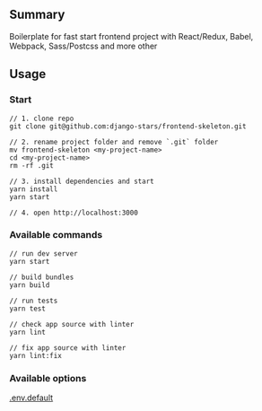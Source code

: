 
## Summary

Boilerplate for fast start frontend project with React/Redux, Babel, Webpack, Sass/Postcss and more other

## Usage

### Start

```
// 1. clone repo
git clone git@github.com:django-stars/frontend-skeleton.git

// 2. rename project folder and remove `.git` folder
mv frontend-skeleton <my-project-name>
cd <my-project-name>
rm -rf .git

// 3. install dependencies and start
yarn install
yarn start

// 4. open http://localhost:3000
```

### Available commands

```
// run dev server
yarn start

// build bundles
yarn build

// run tests
yarn test

// check app source with linter
yarn lint

// fix app source with linter
yarn lint:fix

```

### Available options

[.env.default](.env.default)
